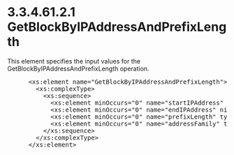 <html dir="LTR" xmlns:mshelp="http://msdn.microsoft.com/mshelp" xmlns:ddue="http://ddue.schemas.microsoft.com/authoring/2003/5" xmlns:xlink="http://www.w3.org/1999/xlink" xmlns:tool="http://www.microsoft.com/tooltip">
 <body>
 <div id="header">
 <h1 class="heading">3.3.4.61.2.1 GetBlockByIPAddressAndPrefixLength</h1>
 </div>
 <div id="mainSection">
 <div id="mainBody">
 <div id="allHistory" class="saveHistory"></div>
 <div id="sectionSection0" class="section" name="collapseableSection">
 

<p>This element specifies the input values for the GetBlockByIPAddressAndPrefixLength
operation.</p>

<dl>
<dd>
<div><pre> &lt;xs:element name=&quot;GetBlockByIPAddressAndPrefixLength&quot;&gt;
   &lt;xs:complexType&gt;
     &lt;xs:sequence&gt;
       &lt;xs:element minOccurs=&quot;0&quot; name=&quot;startIPAddress&quot; nillable=&quot;true&quot; type=&quot;sysnet:IPAddress&quot; /&gt;
       &lt;xs:element minOccurs=&quot;0&quot; name=&quot;endIPAddress&quot; nillable=&quot;true&quot; type=&quot;sysnet:IPAddress&quot; /&gt;
       &lt;xs:element minOccurs=&quot;0&quot; name=&quot;prefixLength&quot; type=&quot;xsd:int&quot; /&gt;
       &lt;xs:element minOccurs=&quot;0&quot; name=&quot;addressFamily&quot; type=&quot;syssock:AddressFamily&quot; /&gt;
     &lt;/xs:sequence&gt;
   &lt;/xs:complexType&gt;
 &lt;/xs:element&gt;
</pre></div>
</dd></dl>


 </div>
 </div>
 </div>
 </body>
</html>